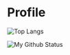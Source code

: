 # Profile

![Top Langs](https://github-readme-stats.vercel.app/api/top-langs/?username=TaufeqRazakh&theme=vue-dark)

![My Github Status](https://github-readme-stats.vercel.app/api?username=TaufeqRazakh&theme=vue-dark)
